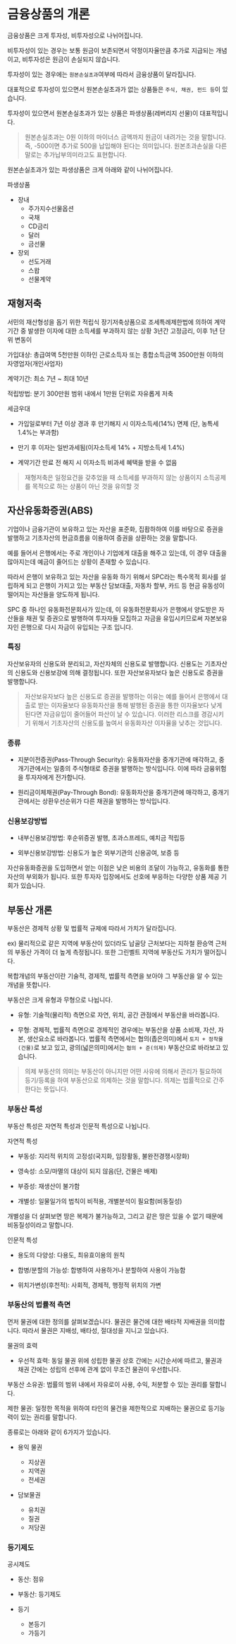 # 금융상품의 개론

금융상품은 크게 투자성, 비투자성으로 나뉘어집니다.

비투자성이 있는 경우는 보통 원금이 보존되면서 약정이자율만큼 추가로 지급되는 개념이고, 비투자성은 원금이 손실되지 않습니다.

투자성이 있는 경우에는 `원본손실초과`여부에 따라서 금융상품이 달라집니다.

대표적으로 투자성이 있으면서 원본손실초과가 없는 상품들은 `주식, 채권, 펀드 등`이 있습니다.

투자성이 있으면서 원본손실초과가 있는 상품은 파생상품(레버리지 선물)이 대표적입니다.

> 원본손실초과는 0원 이하의 마이너스 금액까지 원금이 내려가는 것을 말합니다. 즉, -500이면 추가로 500을 납입해야 된다는 의미입니다. 원본초과손실을 다른 말로는 추가납부의미라고도 표현합니다.

원본손실초과가 있는 파생상품은 크게 아래와 같이 나뉘어집니다.

파생상품

- 장내
  - 주가지수선물옵션
  - 국채 
  - CD금리
  - 달러
  - 금선물
- 장외 
  - 선도거래
  - 스왑
  - 선물계약

## 재형저축

서민의 재산형성을 돕기 위한 적립식 장기저축상품으로 조세특례제한법에 의하여 계약기간 중 발생한 이자에 대한 소득세를 부과하지 않는 상황
3년간 고정금리, 이후 1년 단위 변동이

가입대상: 총급여액 5천만원 이하인 근로소득자 또는 종합소득금액 3500만원 이하의 자영업자(개인사업자)

계약기간: 최소 7년 ~ 최대 10년

적립방법: 분기 300만원 범위 내에서 1만원 단위로 자유롭게 저축

세금우대

- 가입일로부터 7년 이상 경과 후 만기해지 시 이자소득세(14%) 면제 (단, 농특세 1.4%는 부과함)

- 만기 후 이자는 일반과세됨(이자소득세 14% + 지방소득세 1.4%)

- 계약기간 만료 전 해지 시 이자소득 비과세 혜택을 받을 수 없음

> 재형저축은 일정요건을 갖추었을 때 소득세를 부과하지 않는 상품이지 소득공제를 목적으로 하는 상품이 아닌 것을 유의할 것

## 자산유동화증권(ABS)

기업이나 금융기관이 보유하고 있는 자산을 표준화, 집홥하하여 이를 바탕으로 증권을 발행하고 기초자산의 현금흐름을 이용하여 증권을 상환하는 것을 말합니다.

예를 들어서 은행에서는 주로 개인이나 기업에게 대출을 해주고 있는데, 이 경우 대출을 많아지는데 예금이 줄어드는 상황이 존재할 수 있습니다.  

따라서 은행이 보유하고 있는 자산을 유동화 하기 위해서 SPC라는 특수목적 회사를 설립하게 되고 은행이 가지고 있는 부동산 담보대출, 자동차 할부, 카드 등 현금 유동성이 떨어지는 자산들을 양도하게 됩니다.

SPC 중 하나인 유동화전문회사가 있는데, 이 유동화전문회사가 은행에서 양도받은 자산들을 채권 및 증권으로 발행하여 투자자들 모집하고 자금을 유입시키므로써 자본보유자인 은행으로 다시 자금이 유입되는 구조 입니다.

### 특징

자산보유자의 신용도와 분리되고, 자산자체의 신용도로 발행합니다.
신용도는 기초자산의 신용도와 신용보강에 의해 결정됩니다.
또한 자산보유자보다 높은 신용도로 증권을 발행합니다.

> 자산보유자보다 높은 신용도로 증권을 발행하는 이유는 예를 들어서 은행에서 대출로 받는 이자율보다 유동화자산을 통해 발행된 증권을 통한 이자율보다 낮게 된다면 자금유입이 줄어들어 파산이 날 수 있습니다. 이러한 리스크를 경감시키기 위해서 기초자산의 신용도를 높여서 유동화자산 이자율을 낮추는 것입니다.

### 종류

- 지분이전증권(Pass-Through Security): 유동화자산을 중개기관에 매각하고, 중개기관에서는 일종의 주식형태로 증권을 발행하는 방식입니다. 이에 따라 금융위험을 투자자에게 전가합니다.

- 원리금이체채권(Pay-Through Bond): 유동화자산을 중개기관에 매각하고, 중개기관에서는 상환우선순위가 다른 채권을 발행하는 방식입니다.

### 신용보강방법

- 내부신용보강방법: 후순위증권 발행, 초과스프레드, 예치금 적립등

- 외부신용보강방법: 신용도가 높은 외부기관의 신용공여, 보증 등

자산유동화증권을 도입하면서 얻는 이점은 낮은 비용의 조달이 가능하고, 유동화를 통한 자산의 부외화가 됩니다.
또한 투자자 입장에서도 선호에 부응하는 다양한 상품 제공 기회가 있습니다.

## 부동산 개론

부동산은 경제적 상황 및 법률적 규제에 따라서 가치가 달라집니다.

ex) 물리적으로 같은 지역에 부동산이 있더라도 납골당 근처보다는 지하철 환승역 근처의 부동산 가격이 더 높게 측정됩니다. 또한 그린벨트 지역에 부동산도 가치가 떨어집니다.

복합개념의 부동산이란 기술적, 경제적, 법률적 측면을 보아야 그 부동산을 알 수 있는 개념을 뜻합니다.

부동산은 크게 유형과 무형으로 나뉩니다.

- 유형: 기술적(물리적) 측면으로 자연, 위치, 공간 관점에서 부동산을 바라봅니다.

- 무형: 경제적, 법률적 측면으로 경제적인 경우에는 부동산을 상품 소비재, 자산, 자본, 생산요소로 바라봅니다.
법률적 측면에서는 협의(좁은의미)에서 `토지 + 정착물(건물)`로 보고 있고, 광의(넓은의미)에서는 `협의 + 준(의제)` 부동산으로 바라보고 있습니다.

> 의제 부동산의 의미는 부동산이 아니지만 어떤 사유에 의해서 관리가 필요하여 등기/등록을 하여 부동산으로 의제하는 것을 말합니다. 의제는 법률적으로 간주한다는 뜻입니다.

### 부동산 특성

부동산 특성은 자연적 특성과 인문적 특성으로 나뉩니다.

자연적 특성

- 부동성: 지리적 위치의 고정성(국지화, 임장활동, 불완전경쟁시장화)

- 영속성: 소모/마멸의 대상이 되지 않음(단, 건물은 배제)

- 부증성: 재생산이 불가함

- 개별성: 일물일가의 법칙이 비적용, 개별분석이 필요함(비동질성)

개별성을 더 살펴보면 땅은 복제가 불가능하고, 그리고 같은 땅은 있을 수 없기 때문에 비동질성이라고 말합니다.

인문적 특성

- 용도의 다양성: 다용도, 최유효이용의 원칙

- 합병/분할의 가능성: 합병하여 사용하거나 분할하여 사용이 가능함

- 위치가변성(후천적): 사회적, 경제적, 행정적 위치의 가변

### 부동산의 법률적 측면

먼저 물권에 대한 정의를 살펴보겠습니다.
물권은 물건에 대한 배타적 지배권을 의미합니다.
따라서 물권은 지배성, 배타성, 절대성을 지니고 있습니다.

물권의 효력

- 우선적 효력: 동일 물권 위에 성립한 물권 상호 간에는 시간순서에 따르고, 물권과 채권 간에는 성립의 선후에 관계 없이 무조건 물권이 우선합니다.

부동산 소유권: 법률의 범위 내에서 자유로이 사용, 수익, 처분할 수 있는 권리를 말합니다.

제한 물권: 일정한 목적을 위하여 타인의 물건을 제한적으로 지배하는 물권으로 등기능력이 있는 권리를 말합니다.

종류로는 아래와 같이 6가지가 있습니다.

- 용익 물권
  - 지상권
  - 지역권
  - 전세권

- 담보물권
  - 유치권
  - 질권
  - 저당권

### 등기제도

공시제도 

- 동산: 점유

- 부동산: 등기제도

- 등기
  - 본등기
  - 가등기
